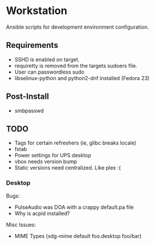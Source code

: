 Workstation
===========

Ansible scripts for development environment configuration.

## Requirements
* SSHD is enabled on target.
* requiretty is removed from the targets sudoers file.
* User can passwordless sudo
* libselinux-python and python2-dnf installed (Fedora 23)

## Post-Install
* smbpasswd

## TODO
* Tags for certain refreshers (ie, glibc breaks locale)
* fstab
* Power settings for UPS desktop
* vbox needs version bump
* Static versions need centralized. Like plex :(

### Desktop
Bugs:
* PulseAudio was DOA with a crappy default.pa file
* Why is acpid installed?

Misc Issues:
* MIME Types (xdg-mime default foo.desktop foo/bar)
